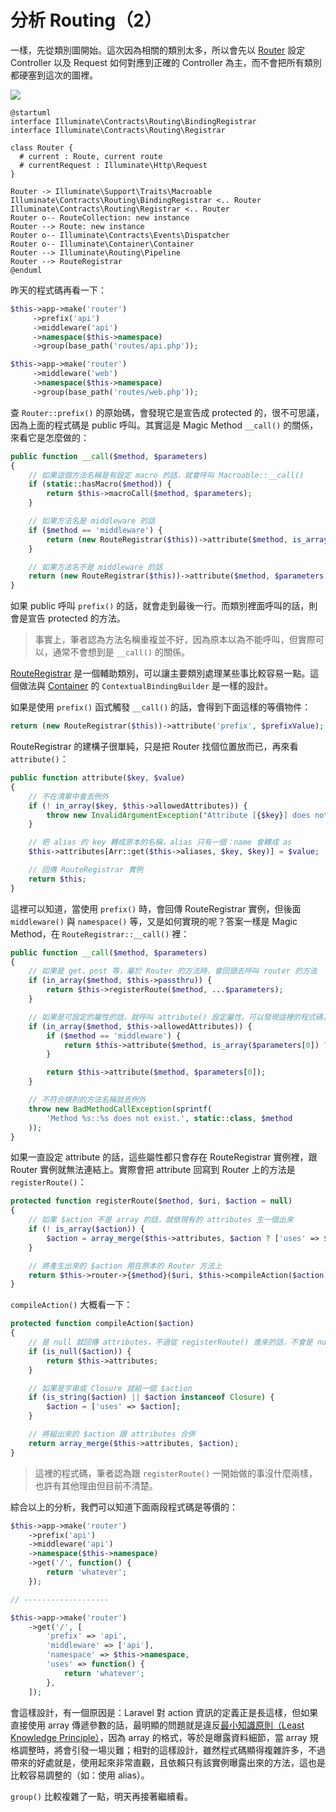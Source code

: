 # 分析 Routing（2）

一樣，先從類別圖開始。這次因為相關的類別太多，所以會先以 [Router][] 設定 Controller 以及 Request 如何對應到正確的 Controller 為主，而不會把所有類別都硬塞到這次的圖裡。

![](http://www.plantuml.com/plantuml/png/bL7DIiD04BxlKmnuDNs08gLO1Jq84ZtkPTnEwy1cDixEwa5yTniIau2Xw6asty_Czv5jDbGhJNGiHdh0G70VOsbOqCZlafXYiEphL8pbwAzPzgTPqv6pAUfVVPF1XOWvGqUGmgS3k81GL4aCrZryEGBQVSubDRqLofroTkxEhFK_ZFjoRbXURUQgfzAsISq_Ax9b_u114xv4Slyg35UhrH3-l77HCGHBLTKZknGZ1UCaQn3w09PiA8761jMc5oxJtPx54BVl9ATnmxb52w-aPnp8GZgzvgSdvLZhaLkABByJJdzuIx8lJVm6)

    @startuml
    interface Illuminate\Contracts\Routing\BindingRegistrar
    interface Illuminate\Contracts\Routing\Registrar
    
    class Router {
      # current : Route, current route
      # currentRequest : Illuminate\Http\Request 
    }
    
    Router -> Illuminate\Support\Traits\Macroable
    Illuminate\Contracts\Routing\BindingRegistrar <.. Router
    Illuminate\Contracts\Routing\Registrar <.. Router
    Router o-- RouteCollection: new instance
    Router --> Route: new instance
    Router o-- Illuminate\Contracts\Events\Dispatcher
    Router o-- Illuminate\Container\Container
    Router --> Illuminate\Routing\Pipeline
    Router --> RouteRegistrar
    @enduml

昨天的程式碼再看一下：

```php
$this->app->make('router')
     ->prefix('api')
     ->middleware('api')
     ->namespace($this->namespace)
     ->group(base_path('routes/api.php'));

$this->app->make('router')
     ->middleware('web')
     ->namespace($this->namespace)
     ->group(base_path('routes/web.php'));
```

查 `Router::prefix()` 的原始碼，會發現它是宣告成 protected 的，很不可思議，因為上面的程式碼是 public 呼叫。其實這是 Magic Method `__call()` 的關係，來看它是怎麼做的：

```php
public function __call($method, $parameters)
{
    // 如果這個方法名稱是有設定 macro 的話，就會呼叫 Macroable::__call()
    if (static::hasMacro($method)) {
        return $this->macroCall($method, $parameters);
    }

    // 如果方法名是 middleware 的話
    if ($method == 'middleware') {
        return (new RouteRegistrar($this))->attribute($method, is_array($parameters[0]) ? $parameters[0] : $parameters);
    }

    // 如果方法名不是 middleware 的話
    return (new RouteRegistrar($this))->attribute($method, $parameters[0]);
}
```

如果 public 呼叫 `prefix()` 的話，就會走到最後一行。而類別裡面呼叫的話，則會是宣告 protected 的方法。

> 事實上，筆者認為方法名稱重複並不好，因為原本以為不能呼叫，但實際可以，通常不會想到是 `__call()` 的關係。

[RouteRegistrar][] 是一個輔助類別，可以讓主要類別處理某些事比較容易一點。這個做法與 [Container][Day04] 的 `ContextualBindingBuilder` 是一樣的設計。

如果是使用 `prefix()` 函式觸發 `__call()` 的話，會得到下面這樣的等價物件：

```php
return (new RouteRegistrar($this))->attribute('prefix', $prefixValue);
```

RouteRegistrar 的建構子很單純，只是把 Router 找個位置放而已，再來看 `attribute()`：

```php
public function attribute($key, $value)
{
    // 不在清單中會丟例外
    if (! in_array($key, $this->allowedAttributes)) {
        throw new InvalidArgumentException("Attribute [{$key}] does not exist.");
    }

    // 把 alias 的 key 轉成原本的名稱，alias 只有一個：name 會轉成 as
    $this->attributes[Arr::get($this->aliases, $key, $key)] = $value;

    // 回傳 RouteRegistrar 實例
    return $this;
}
```

這裡可以知道，當使用 `prefix()` 時，會回傳 RouteRegistrar 實例，但後面 `middleware()` 與 `namespace()` 等，又是如何實現的呢？答案一樣是 Magic Method，在 `RouteRegistrar::__call()` 裡：

```php
public function __call($method, $parameters)
{
    // 如果是 get、post 等，屬於 Router 的方法時，會回頭去呼叫 router 的方法
    if (in_array($method, $this->passthru)) {
        return $this->registerRoute($method, ...$parameters);
    }

    // 如果是可設定的屬性的話，就呼叫 attribute() 設定屬性。可以發現這裡的程式碼，其實跟 Router::__call() 非常像
    if (in_array($method, $this->allowedAttributes)) {
        if ($method == 'middleware') {
            return $this->attribute($method, is_array($parameters[0]) ? $parameters[0] : $parameters);
        }

        return $this->attribute($method, $parameters[0]);
    }

    // 不符合規則的方法名稱就丟例外
    throw new BadMethodCallException(sprintf(
        'Method %s::%s does not exist.', static::class, $method
    ));
}
``` 

如果一直設定 attribute 的話，這些屬性都只會存在 RouteRegistrar 實例裡，跟 Router 實例就無法連結上。實際會把 attribute 回寫到 Router 上的方法是 `registerRoute()`：

```php
protected function registerRoute($method, $uri, $action = null)
{
    // 如果 $action 不是 array 的話，就依現有的 attributes 生一個出來  
    if (! is_array($action)) {
        $action = array_merge($this->attributes, $action ? ['uses' => $action] : []);
    }

    // 將產生出來的 $action 用在原本的 Router 方法上
    return $this->router->{$method}($uri, $this->compileAction($action));
}
```

`compileAction()` 大概看一下：

```php
protected function compileAction($action)
{
    // 是 null 就回傳 attributes，不過從 registerRoute() 進來的話，不會是 null
    if (is_null($action)) {
        return $this->attributes;
    }

    // 如果是字串或 Closure 就組一個 $action
    if (is_string($action) || $action instanceof Closure) {
        $action = ['uses' => $action];
    }

    // 將組出來的 $action 跟 attributes 合併
    return array_merge($this->attributes, $action);
}
```

> 這裡的程式碼，筆者認為跟 `registerRoute()` 一開始做的事沒什麼兩樣，也許有其他理由但目前不清楚。

綜合以上的分析，我們可以知道下面兩段程式碼是等價的：

```php
$this->app->make('router')
    ->prefix('api')
    ->middleware('api')
    ->namespace($this->namespace)
    ->get('/', function() {
        return 'whatever';
    });

// -------------------

$this->app->make('router')
    ->get('/', [
        'prefix' => 'api',
        'middleware' => ['api'],
        'namespace' => $this->namespace,
        'uses' => function() {
            return 'whatever';
        },
    ]);
```

會這樣設計，有一個原因是：Laravel 對 action 資訊的定義正是長這樣，但如果直接使用 array 傳遞參數的話，最明顯的問題就是違反[最小知識原則（Least Knowledge Principle）][Refactoring Day12]，因為 array 的格式，等於是曝露資料細節，當 array 規格調整時，將會引發一場災難；相對的這樣設計，雖然程式碼顯得複雜許多，不過帶來的好處就是，使用起來非常直觀，且依賴只有該實例曝露出來的方法，這也是比較容易調整的（如：使用 alias）。

`group()` 比較複雜了一點，明天再接著繼續看。

[Router]: https://github.com/laravel/framework/blob/v5.7.6/src/Illuminate/Routing/Router.php
[RouteRegistrar]: https://github.com/laravel/framework/blob/v5.7.6/src/Illuminate/Routing/RouteRegistrar.php

[Refactoring Day12]: https://github.com/MilesChou/book-refactoring-30-days/blob/master/docs/day12.md

[Day04]: day04.md
